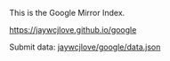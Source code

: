 
This is the Google Mirror Index.

https://jaywcjlove.github.io/google

Submit data: [jaywcjlove/google/data.json](./data.json)